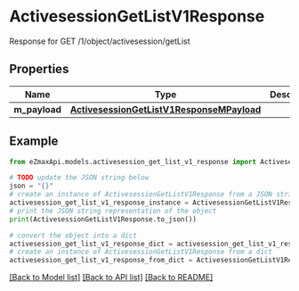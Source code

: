 # ActivesessionGetListV1Response

Response for GET /1/object/activesession/getList

## Properties

Name | Type | Description | Notes
------------ | ------------- | ------------- | -------------
**m_payload** | [**ActivesessionGetListV1ResponseMPayload**](ActivesessionGetListV1ResponseMPayload.md) |  | 

## Example

```python
from eZmaxApi.models.activesession_get_list_v1_response import ActivesessionGetListV1Response

# TODO update the JSON string below
json = "{}"
# create an instance of ActivesessionGetListV1Response from a JSON string
activesession_get_list_v1_response_instance = ActivesessionGetListV1Response.from_json(json)
# print the JSON string representation of the object
print(ActivesessionGetListV1Response.to_json())

# convert the object into a dict
activesession_get_list_v1_response_dict = activesession_get_list_v1_response_instance.to_dict()
# create an instance of ActivesessionGetListV1Response from a dict
activesession_get_list_v1_response_from_dict = ActivesessionGetListV1Response.from_dict(activesession_get_list_v1_response_dict)
```
[[Back to Model list]](../README.md#documentation-for-models) [[Back to API list]](../README.md#documentation-for-api-endpoints) [[Back to README]](../README.md)


